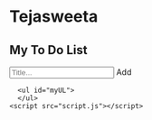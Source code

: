 # Tejasweeta
<!DOCTYPE html>
<html lang="en">
<head>
    <meta charset="UTF-8">
    <meta name="viewport" content="width=device-width, initial-scale=1.0">
    <link rel="stylesheet" href="style.css">
    <title>To-Do List</title>
</head>
<body>
    <div id="myDIV" class="header">
        <h2>My To Do List</h2>
        <input type="text" id="myInput" placeholder="Title...">
        <span onclick="newElement()" class="addBtn">Add</span>
      </div>
      
      <ul id="myUL">
      </ul>
    <script src="script.js"></script>
</body>
</html>

